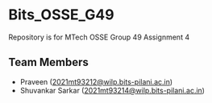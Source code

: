 # Bits_OSSE_G49
Repository is for MTech OSSE Group 49 Assignment 4

## Team Members
* Praveen (2021mt93212@wilp.bits-pilani.ac.in)
* Shuvankar Sarkar (2021mt93214@wilp.bits-pilani.ac.in)
